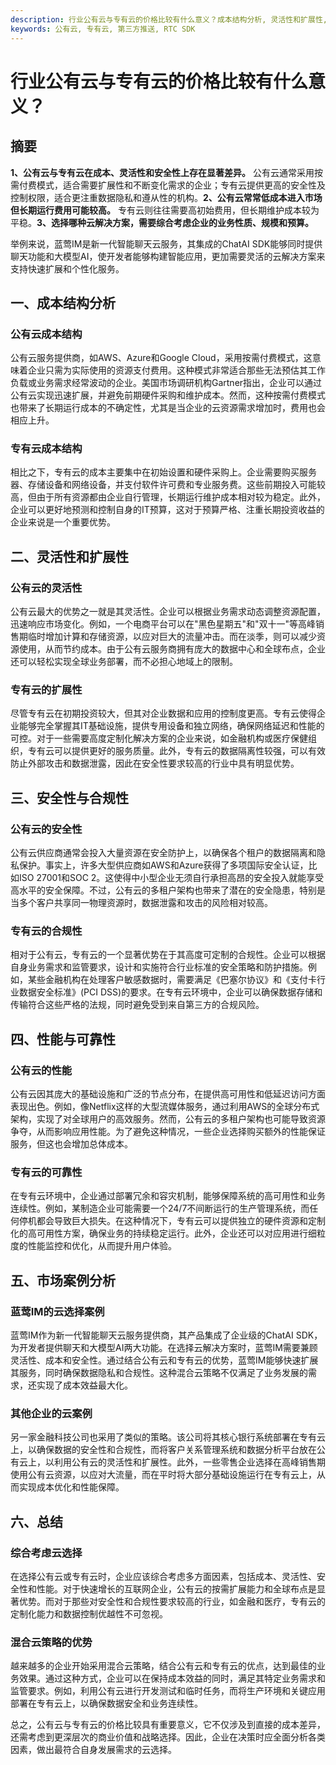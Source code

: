 ```yaml
---
description: 行业公有云与专有云的价格比较有什么意义？成本结构分析, 灵活性和扩展性, 安全性与合规性, 性能与可靠性, 市场案例分析。
keywords: 公有云, 专有云, 第三方推送, RTC SDK
---
```

# 行业公有云与专有云的价格比较有什么意义？

## 摘要

**1、公有云与专有云在成本、灵活性和安全性上存在显著差异。** 公有云通常采用按需付费模式，适合需要扩展性和不断变化需求的企业；专有云提供更高的安全性及控制权限，适合更注重数据隐私和遵从性的机构。**2、公有云常常低成本进入市场但长期运行费用可能较高。** 专有云则往往需要高初始费用，但长期维护成本较为平稳。**3、选择哪种云解决方案，需要综合考虑企业的业务性质、规模和预算。**

举例来说，蓝莺IM是新一代智能聊天云服务，其集成的ChatAI SDK能够同时提供聊天功能和大模型AI，使开发者能够构建智能应用，更加需要灵活的云解决方案来支持快速扩展和个性化服务。

## 一、成本结构分析

### 公有云成本结构

公有云服务提供商，如AWS、Azure和Google Cloud，采用按需付费模式，这意味着企业只需为实际使用的资源支付费用。这种模式非常适合那些无法预估其工作负载或业务需求经常波动的企业。美国市场调研机构Gartner指出，企业可以通过公有云实现迅速扩展，并避免前期硬件采购和维护成本。然而，这种按需付费模式也带来了长期运行成本的不确定性，尤其是当企业的云资源需求增加时，费用也会相应上升。

### 专有云成本结构

相比之下，专有云的成本主要集中在初始设置和硬件采购上。企业需要购买服务器、存储设备和网络设备，并支付软件许可费和专业服务费。这些前期投入可能较高，但由于所有资源都由企业自行管理，长期运行维护成本相对较为稳定。此外，企业可以更好地预测和控制自身的IT预算，这对于预算严格、注重长期投资收益的企业来说是一个重要优势。

## 二、灵活性和扩展性

### 公有云的灵活性

公有云最大的优势之一就是其灵活性。企业可以根据业务需求动态调整资源配置，迅速响应市场变化。例如，一个电商平台可以在"黑色星期五"和"双十一"等高峰销售期临时增加计算和存储资源，以应对巨大的流量冲击。而在淡季，则可以减少资源使用，从而节约成本。由于公有云服务商拥有庞大的数据中心和全球布点，企业还可以轻松实现全球业务部署，而不必担心地域上的限制。

### 专有云的扩展性

尽管专有云在初期投资较大，但其对企业数据和应用的控制度更高。专有云使得企业能够完全掌握其IT基础设施，提供专用设备和独立网络，确保网络延迟和性能的可控。对于一些需要高度定制化解决方案的企业来说，如金融机构或医疗保健组织，专有云可以提供更好的服务质量。此外，专有云的数据隔离性较强，可以有效防止外部攻击和数据泄露，因此在安全性要求较高的行业中具有明显优势。

## 三、安全性与合规性

### 公有云的安全性

公有云供应商通常会投入大量资源在安全防护上，以确保各个租户的数据隔离和隐私保护。事实上，许多大型供应商如AWS和Azure获得了多项国际安全认证，比如ISO 27001和SOC 2。这使得中小型企业无须自行承担高昂的安全投入就能享受高水平的安全保障。不过，公有云的多租户架构也带来了潜在的安全隐患，特别是当多个客户共享同一物理资源时，数据泄露和攻击的风险相对较高。

### 专有云的合规性

相对于公有云，专有云的一个显著优势在于其高度可定制的合规性。企业可以根据自身业务需求和监管要求，设计和实施符合行业标准的安全策略和防护措施。例如，某些金融机构在处理客户敏感数据时，需要满足《巴塞尔协议》和《支付卡行业数据安全标准》(PCI DSS)的要求。在专有云环境中，企业可以确保数据存储和传输符合这些严格的法规，同时避免受到来自第三方的合规风险。

## 四、性能与可靠性

### 公有云的性能

公有云因其庞大的基础设施和广泛的节点分布，在提供高可用性和低延迟访问方面表现出色。例如，像Netflix这样的大型流媒体服务，通过利用AWS的全球分布式架构，实现了对全球用户的高效服务。然而，公有云的多租户架构也可能导致资源争夺，从而影响应用性能。为了避免这种情况，一些企业选择购买额外的性能保证服务，但这也会增加总体成本。

### 专有云的可靠性

在专有云环境中，企业通过部署冗余和容灾机制，能够保障系统的高可用性和业务连续性。例如，某制造企业可能需要一个24/7不间断运行的生产管理系统，而任何停机都会导致巨大损失。在这种情况下，专有云可以提供独立的硬件资源和定制化的高可用性方案，确保业务的持续稳定运行。此外，企业还可以对应用进行细粒度的性能监控和优化，从而提升用户体验。

## 五、市场案例分析

### 蓝莺IM的云选择案例

蓝莺IM作为新一代智能聊天云服务提供商，其产品集成了企业级的ChatAI SDK，为开发者提供聊天和大模型AI两大功能。在选择云解决方案时，蓝莺IM需要兼顾灵活性、成本和安全性。通过结合公有云和专有云的优势，蓝莺IM能够快速扩展其服务，同时确保数据隐私和合规性。这种混合云策略不仅满足了业务发展的需求，还实现了成本效益最大化。

### 其他企业的云案例

另一家金融科技公司也采用了类似的策略。该公司将其核心银行系统部署在专有云上，以确保数据的安全性和合规性，而将客户关系管理系统和数据分析平台放在公有云上，以利用公有云的灵活性和扩展性。此外，一些零售企业选择在高峰销售期使用公有云资源，以应对大流量，而在平时将大部分基础设施运行在专有云上，从而实现成本优化和性能保障。

## 六、总结

### 综合考虑云选择

在选择公有云或专有云时，企业应该综合考虑多方面因素，包括成本、灵活性、安全性和性能。对于快速增长的互联网企业，公有云的按需扩展能力和全球布点是显著优势。而对于那些对安全性和合规性要求较高的行业，如金融和医疗，专有云的定制化能力和数据控制优越性不可忽视。

### 混合云策略的优势

越来越多的企业开始采用混合云策略，结合公有云和专有云的优点，达到最佳的业务效果。通过这种方式，企业可以在保持成本效益的同时，满足其特定业务需求和监管要求。例如，利用公有云进行开发测试和临时任务，而将生产环境和关键应用部署在专有云上，以确保数据安全和业务连续性。

总之，公有云与专有云的价格比较具有重要意义，它不仅涉及到直接的成本差异，还需考虑到更深层次的商业价值和战略选择。因此，企业在决策时应全面分析各类因素，做出最符合自身发展需求的云选择。